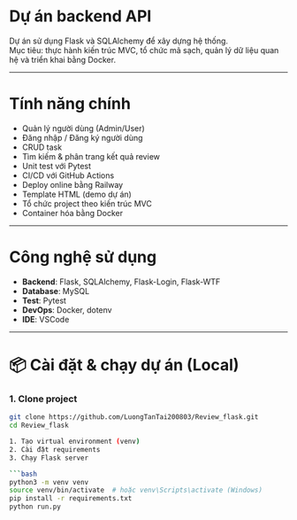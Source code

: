 # Dự án backend API 

Dự án sử dụng Flask và SQLAlchemy để xây dựng hệ thống.  
Mục tiêu: thực hành kiến trúc MVC, tổ chức mã sạch, quản lý dữ liệu quan hệ và triển khai bằng Docker.

---

# Tính năng chính


- Quản lý người dùng (Admin/User)
- Đăng nhập / Đăng ký người dùng
- CRUD task
- Tìm kiếm & phân trang kết quả review
- Unit test với Pytest
- CI/CD với GitHub Actions
- Deploy online bằng Railway
- Template HTML (demo dự án)
- Tổ chức project theo kiến trúc MVC
- Container hóa bằng Docker

---

# Công nghệ sử dụng

- **Backend**: Flask, SQLAlchemy, Flask-Login, Flask-WTF  
- **Database**: MySQL  
- **Test**: Pytest  
- **DevOps**: Docker, dotenv  
- **IDE**: VSCode  

---

# 📦 Cài đặt & chạy dự án (Local)

### 1. Clone project
```bash
git clone https://github.com/LuongTanTai200803/Review_flask.git
cd Review_flask

1. Tạo virtual environment (venv)
2. Cài đặt requirements
3. Chạy Flask server

```bash
python3 -m venv venv
source venv/bin/activate  # hoặc venv\Scripts\activate (Windows)
pip install -r requirements.txt
python run.py

